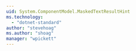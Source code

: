 ```yaml
---
uid: System.ComponentModel.MaskedTextResultHint
ms.technology: 
  - "dotnet-standard"
author: "stevehoag"
ms.author: "shoag"
manager: "wpickett"
---
```

